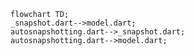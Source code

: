 <!---
Generated by https://github.com/polina-c/layerlens
Dependencies that create loop are markes with `!`.
-->

```mermaid
flowchart TD;
_snapshot.dart-->model.dart;
autosnapshotting.dart-->_snapshot.dart;
autosnapshotting.dart-->model.dart;
```

